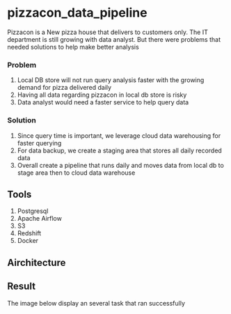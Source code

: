 # pizzacon_data_pipeline
Pizzacon is a New pizza house that delivers to customers only. The IT department is still growing with data analyst. But there were problems that needed solutions to help make better analysis 

### Problem

1. Local DB store will not run query analysis faster with the growing demand for pizza delivered daily
2. Having all data regarding pizzacon in local db store is risky
3. Data analyst would need a faster service to help query data

### Solution
1. Since query time is important, we leverage cloud data warehousing for faster querying
2. For data backup, we create a staging area that stores all daily recorded data
3. Overall create a pipeline that runs daily and moves data from local db to stage area then to cloud data warehouse


## Tools
1. Postgresql
2. Apache Airflow
3. S3
4. Redshift
5. Docker

## Airchitecture


## Result
The image below display an several task that ran successfully

